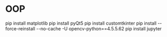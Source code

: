 # OOP
pip install matplotlib
pip install pyQt5
pip install customtkinter
pip install --force-reinstall --no-cache -U opencv-python==4.5.5.62
pip install jupyter
